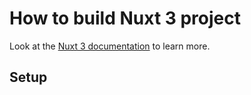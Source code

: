 # How to build Nuxt 3 project

Look at the [Nuxt 3 documentation](https://nuxt.com/docs/getting-started/introduction) to learn more.

## Setup
